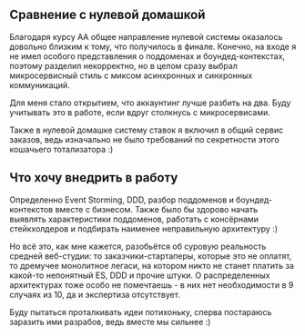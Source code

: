 ## Сравнение с нулевой домашкой
Благодаря курсу АА общее направление нулевой системы оказалось довольно близким к тому, что получилось в финале. Конечно, на входе я не имел особого представления о поддоменах и боундед-контекстах, поэтому разделил некорректно, но в целом сразу выбрал микросервисный стиль с миксом асинхронных и синхронных коммуникаций.

Для меня стало открытием, что аккаунтинг лучше разбить на два. Буду учитывать это в работе, если вдруг столкнусь с микросервисами.

Также в нулевой домашке систему ставок я включил в общий сервис заказов, ведь изначально не было требований по секретности этого кошачьего тотализатора :)

## Что хочу внедрить в работу
Определенно Event Storming, DDD, разбор поддоменов и боундед-контекстов вместе с бизнесом. Также было бы здорово начать выявлять характеристики поддоменов, работать с консёрнами стейкхолдеров и подбирать наименее неправильную архитектуру :)

Но всё это, как мне кажется, разобьётся об суровую реальность средней веб-студии: то заказчики-стартаперы, которые это не оплатят, то дремучее монолитное легаси, на котором никто не станет платить за какой-то непонятный ES, DDD и прочие штуки. О распределенных архитектурах тоже особо не помечтаешь - в них нет необходимости в 9 случаях из 10, да и экспертиза отсутствует.

Буду пытаться проталкивать идеи потихоньку, сперва постараюсь заразить ими разрабов, ведь вместе мы сильнее :)